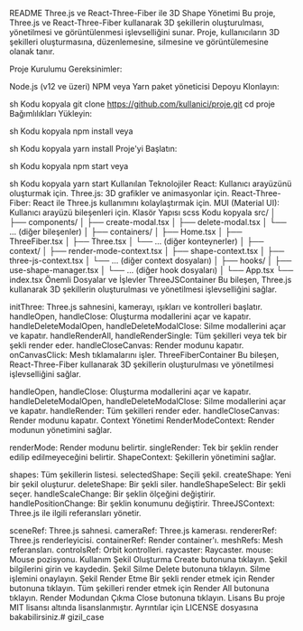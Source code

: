 README
Three.js ve React-Three-Fiber ile 3D Shape Yönetimi
Bu proje, Three.js ve React-Three-Fiber kullanarak 3D şekillerin oluşturulması, yönetilmesi ve görüntülenmesi işlevselliğini sunar. Proje, kullanıcıların 3D şekilleri oluşturmasına, düzenlemesine, silmesine ve görüntülemesine olanak tanır.

Proje Kurulumu
Gereksinimler:

Node.js (v12 ve üzeri)
NPM veya Yarn paket yöneticisi
Depoyu Klonlayın:

sh
Kodu kopyala
git clone https://github.com/kullanici/proje.git
cd proje
Bağımlılıkları Yükleyin:

sh
Kodu kopyala
npm install
veya

sh
Kodu kopyala
yarn install
Proje'yi Başlatın:

sh
Kodu kopyala
npm start
veya

sh
Kodu kopyala
yarn start
Kullanılan Teknolojiler
React: Kullanıcı arayüzünü oluşturmak için.
Three.js: 3D grafikler ve animasyonlar için.
React-Three-Fiber: React ile Three.js kullanımını kolaylaştırmak için.
MUI (Material UI): Kullanıcı arayüzü bileşenleri için.
Klasör Yapısı
scss
Kodu kopyala
src/
│
├── components/
│   ├── create-modal.tsx
│   ├── delete-modal.tsx
│   └── ... (diğer bileşenler)
│
├── containers/
│   ├── Home.tsx
│   ├── ThreeFiber.tsx
│   ├── Three.tsx
│   └── ... (diğer konteynerler)
│
├── context/
│   ├── render-mode-context.tsx
│   ├── shape-context.tsx
│   ├── three-js-context.tsx
│   └── ... (diğer context dosyaları)
│
├── hooks/
│   ├── use-shape-manager.tsx
│   └── ... (diğer hook dosyaları)
│
└── App.tsx
└── index.tsx
Önemli Dosyalar ve İşlevler
ThreeJSContainer
Bu bileşen, Three.js kullanarak 3D şekillerin oluşturulması ve yönetilmesi işlevselliğini sağlar.

initThree: Three.js sahnesini, kamerayı, ışıkları ve kontrolleri başlatır.
handleOpen, handleClose: Oluşturma modallerini açar ve kapatır.
handleDeleteModalOpen, handleDeleteModalClose: Silme modallerini açar ve kapatır.
handleRenderAll, handleRenderSingle: Tüm şekilleri veya tek bir şekli render eder.
handleCloseCanvas: Render modunu kapatır.
onCanvasClick: Mesh tıklamalarını işler.
ThreeFiberContainer
Bu bileşen, React-Three-Fiber kullanarak 3D şekillerin oluşturulması ve yönetilmesi işlevselliğini sağlar.

handleOpen, handleClose: Oluşturma modallerini açar ve kapatır.
handleDeleteModalOpen, handleDeleteModalClose: Silme modallerini açar ve kapatır.
handleRender: Tüm şekilleri render eder.
handleCloseCanvas: Render modunu kapatır.
Context Yönetimi
RenderModeContext: Render modunun yönetimini sağlar.

renderMode: Render modunu belirtir.
singleRender: Tek bir şeklin render edilip edilmeyeceğini belirtir.
ShapeContext: Şekillerin yönetimini sağlar.

shapes: Tüm şekillerin listesi.
selectedShape: Seçili şekil.
createShape: Yeni bir şekil oluşturur.
deleteShape: Bir şekli siler.
handleShapeSelect: Bir şekli seçer.
handleScaleChange: Bir şeklin ölçeğini değiştirir.
handlePositionChange: Bir şeklin konumunu değiştirir.
ThreeJSContext: Three.js ile ilgili referansları yönetir.

sceneRef: Three.js sahnesi.
cameraRef: Three.js kamerası.
rendererRef: Three.js renderleyicisi.
containerRef: Render container'ı.
meshRefs: Mesh referansları.
controlsRef: Orbit kontrolleri.
raycaster: Raycaster.
mouse: Mouse pozisyonu.
Kullanım
Şekil Oluşturma
Create butonuna tıklayın.
Şekil bilgilerini girin ve kaydedin.
Şekil Silme
Delete butonuna tıklayın.
Silme işlemini onaylayın.
Şekil Render Etme
Bir şekli render etmek için Render butonuna tıklayın.
Tüm şekilleri render etmek için Render All butonuna tıklayın.
Render Modundan Çıkma
Close butonuna tıklayın.
Lisans
Bu proje MIT lisansı altında lisanslanmıştır. Ayrıntılar için LICENSE dosyasına bakabilirsiniz.#   g i z i l _ c a s e  
 